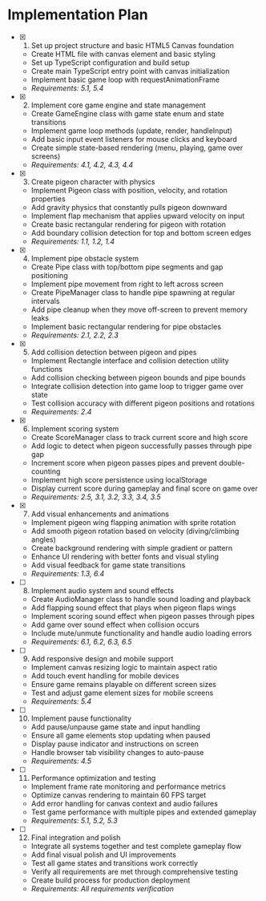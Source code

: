 # Implementation Plan

- [x] 1. Set up project structure and basic HTML5 Canvas foundation
  - Create HTML file with canvas element and basic styling
  - Set up TypeScript configuration and build setup
  - Create main TypeScript entry point with canvas initialization
  - Implement basic game loop with requestAnimationFrame
  - _Requirements: 5.1, 5.4_

- [x] 2. Implement core game engine and state management
  - Create GameEngine class with game state enum and state transitions
  - Implement game loop methods (update, render, handleInput)
  - Add basic input event listeners for mouse clicks and keyboard
  - Create simple state-based rendering (menu, playing, game over screens)
  - _Requirements: 4.1, 4.2, 4.3, 4.4_

- [x] 3. Create pigeon character with physics
  - Implement Pigeon class with position, velocity, and rotation properties
  - Add gravity physics that constantly pulls pigeon downward
  - Implement flap mechanism that applies upward velocity on input
  - Create basic rectangular rendering for pigeon with rotation
  - Add boundary collision detection for top and bottom screen edges
  - _Requirements: 1.1, 1.2, 1.4_

- [x] 4. Implement pipe obstacle system
  - Create Pipe class with top/bottom pipe segments and gap positioning
  - Implement pipe movement from right to left across screen
  - Create PipeManager class to handle pipe spawning at regular intervals
  - Add pipe cleanup when they move off-screen to prevent memory leaks
  - Implement basic rectangular rendering for pipe obstacles
  - _Requirements: 2.1, 2.2, 2.3_

- [x] 5. Add collision detection between pigeon and pipes
  - Implement Rectangle interface and collision detection utility functions
  - Add collision checking between pigeon bounds and pipe bounds
  - Integrate collision detection into game loop to trigger game over state
  - Test collision accuracy with different pigeon positions and rotations
  - _Requirements: 2.4_

- [x] 6. Implement scoring system
  - Create ScoreManager class to track current score and high score
  - Add logic to detect when pigeon successfully passes through pipe gap
  - Increment score when pigeon passes pipes and prevent double-counting
  - Implement high score persistence using localStorage
  - Display current score during gameplay and final score on game over
  - _Requirements: 2.5, 3.1, 3.2, 3.3, 3.4, 3.5_

- [x] 7. Add visual enhancements and animations
  - Implement pigeon wing flapping animation with sprite rotation
  - Add smooth pigeon rotation based on velocity (diving/climbing angles)
  - Create background rendering with simple gradient or pattern
  - Enhance UI rendering with better fonts and visual styling
  - Add visual feedback for game state transitions
  - _Requirements: 1.3, 6.4_

- [ ] 8. Implement audio system and sound effects
  - Create AudioManager class to handle sound loading and playback
  - Add flapping sound effect that plays when pigeon flaps wings
  - Implement scoring sound effect when pigeon passes through pipes
  - Add game over sound effect when collision occurs
  - Include mute/unmute functionality and handle audio loading errors
  - _Requirements: 6.1, 6.2, 6.3, 6.5_

- [ ] 9. Add responsive design and mobile support
  - Implement canvas resizing logic to maintain aspect ratio
  - Add touch event handling for mobile devices
  - Ensure game remains playable on different screen sizes
  - Test and adjust game element sizes for mobile screens
  - _Requirements: 5.4_

- [ ] 10. Implement pause functionality
  - Add pause/unpause game state and input handling
  - Ensure all game elements stop updating when paused
  - Display pause indicator and instructions on screen
  - Handle browser tab visibility changes to auto-pause
  - _Requirements: 4.5_

- [ ] 11. Performance optimization and testing
  - Implement frame rate monitoring and performance metrics
  - Optimize canvas rendering to maintain 60 FPS target
  - Add error handling for canvas context and audio failures
  - Test game performance with multiple pipes and extended gameplay
  - _Requirements: 5.1, 5.2, 5.3_

- [ ] 12. Final integration and polish
  - Integrate all systems together and test complete gameplay flow
  - Add final visual polish and UI improvements
  - Test all game states and transitions work correctly
  - Verify all requirements are met through comprehensive testing
  - Create build process for production deployment
  - _Requirements: All requirements verification_
